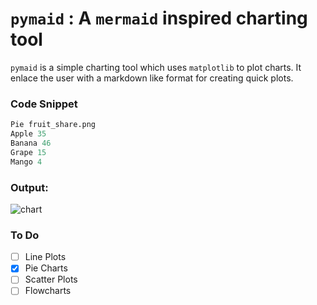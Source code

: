 # `pymaid` : A `mermaid` inspired charting tool

`pymaid` is a simple charting tool which uses `matplotlib` to
plot charts. It enlace the user with a markdown like format
for creating quick plots. 

### Code Snippet
```Python
Pie fruit_share.png
Apple 35
Banana 46
Grape 15
Mango 4
```
### Output:
![chart](https://i.imgur.com/ouWZf3J.png)

### To Do
- [ ] Line Plots
- [x] Pie Charts
- [ ] Scatter Plots
- [ ] Flowcharts